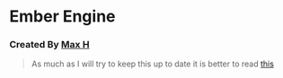 # Ember Engine
### Created By [Max H](https://github.com/maxherelovescode)
> As much as I will try to keep this up to date it is better to read [this](https://maxherelovescode.github.io/emberengine)